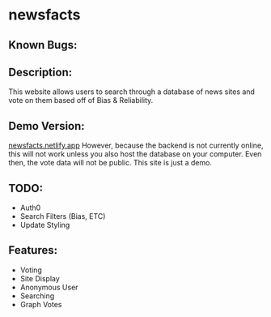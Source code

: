 # newsfacts

## Known Bugs:

## Description:
This website allows users to search through a database of news sites and vote on them based off of Bias & Reliability. 

## Demo Version:
[newsfacts.netlify.app](http://newsfacts.netlify.app)
However, because the backend is not currently online, this will not work unless you also host the database on your computer. Even then, the vote data will not be public. This site is just a demo.

## TODO:
- Auth0
- Search Filters (Bias, ETC)
- Update Styling

## Features:
- Voting
- Site Display
- Anonymous User
- Searching
- Graph Votes
